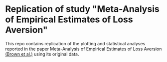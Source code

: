 # Replication of study "Meta-Analysis of Empirical Estimates of Loss Aversion"

This repo contains replication of the plotting and statistical analyses reported in the paper Meta-Analysis of Empirical Estimates of Loss Aversion [(Brown et al.)](https://osf.io/preprints/metaarxiv/hnefr) using its original data.